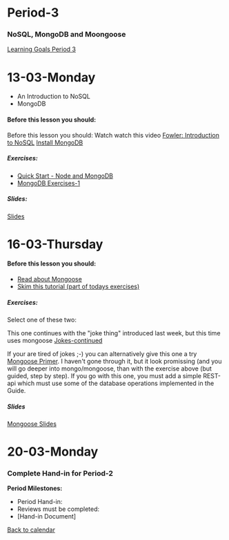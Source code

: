 # Period-3 
### NoSQL, MongoDB and Moongoose

[Learning Goals Period 3](https://docs.google.com/document/d/1feH4Re0s1bx9llAli5HfCbO4gcI5c7b14caz0xbAmgc/edit?usp=sharing)

# **13-03-Monday** 
* An Introduction to NoSQL
* MongoDB



#### Before this lesson you should:

Before this lesson you should:
Watch watch this video 
[Fowler: Introduction to NoSQL](https://www.youtube.com/watch?v=qI_g07C_Q5I)
[Install MongoDB](https://docs.mongodb.com/manual/installation/)

##### Exercises:
* [Quick Start - Node and MongoDB](http://mongodb.github.io/node-mongodb-native/2.2/quick-start/quick-start/)
* [MongoDB Exercises-1](https://docs.google.com/document/d/1G_xrwlL7ZMZKe7oNU_62NjKHEJjZq9oMx7IvKmocw8c/edit?usp=sharing)

##### Slides:
[Slides](http://js-plaul.rhcloud.com/mongoDB/mongo.html#1)



# **16-03-Thursday**

#### Before this lesson you should:
* [Read about Mongoose](http://mongoosejs.com/docs/index.html)
* [Skim this tutorial (part of todays exercises)](https://scotch.io/tutorials/using-mongoosejs-in-node-js-and-mongodb-applications)

##### Exercises:

Select one of these two:

This one continues with the "joke thing" introduced last week, but this time uses mongoose
[Jokes-continued](https://docs.google.com/document/d/1kop5VFSJEWlp9XQQxnmS4NYtQnvZNE9BAForPyI_0F8/edit?usp=sharing)

If your are tired of jokes ;-) you can alternatively give this one a try [Mongoose Primer](https://developer.mozilla.org/en-US/docs/Learn/Server-side/Express_Nodejs/mongoose#Mongoose_primer). I haven't gone through it, but it look promissing (and you will go deeper into mongo/mongoose, than with the exercise above (but guided, step by step).
If you go with this one, you must add a simple REST-api which must use some of the database operations implemented in the Guide.

##### Slides
[Mongoose Slides](http://js-plaul.rhcloud.com/mongoose/mongoose.html#1)

# **20-03-Monday**
### Complete Hand-in for Period-2

**Period Milestones:**
* Period Hand-in: 
* Reviews must be completed:
* [Hand-in Document]

[Back to calendar](periods.md)
